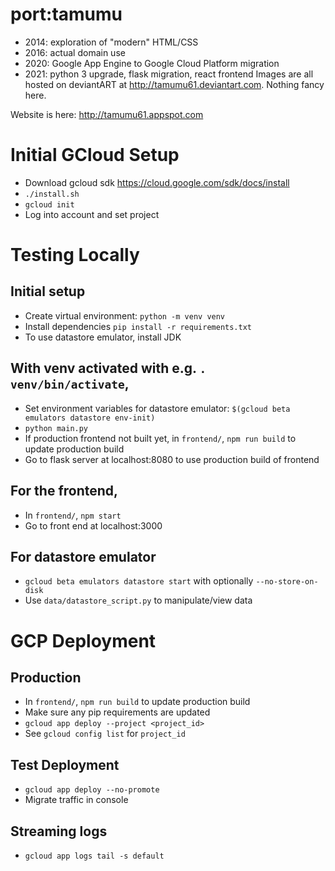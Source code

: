 # port:tamumu
* 2014: exploration of "modern" HTML/CSS
* 2016: actual domain use
* 2020: Google App Engine to Google Cloud Platform migration
* 2021: python 3 upgrade, flask migration, react frontend
Images are all hosted on deviantART at http://tamumu61.deviantart.com. Nothing fancy here.

Website is here: http://tamumu61.appspot.com

# Initial GCloud Setup
* Download gcloud sdk https://cloud.google.com/sdk/docs/install
* `./install.sh`
* `gcloud init`
* Log into account and set project

# Testing Locally
## Initial setup
* Create virtual environment: `python -m venv venv`
* Install dependencies `pip install -r requirements.txt`
* To use datastore emulator, install JDK

## With venv activated with e.g. `. venv/bin/activate`,
* Set environment variables for datastore emulator: `$(gcloud beta emulators datastore env-init)`
* `python main.py`
* If production frontend not built yet, in `frontend/`, `npm run build` to update production build
* Go to flask server at localhost:8080 to use production build of frontend

## For the frontend,
* In `frontend/`, `npm start`
* Go to front end at localhost:3000

## For datastore emulator
* `gcloud beta emulators datastore start` with optionally `--no-store-on-disk`
* Use `data/datastore_script.py` to manipulate/view data

# GCP Deployment
## Production
* In `frontend/`, `npm run build` to update production build
* Make sure any pip requirements are updated
* `gcloud app deploy --project <project_id>`
* See `gcloud config list` for `project_id`

## Test Deployment
* `gcloud app deploy --no-promote`
* Migrate traffic in console

## Streaming logs
* `gcloud app logs tail -s default`